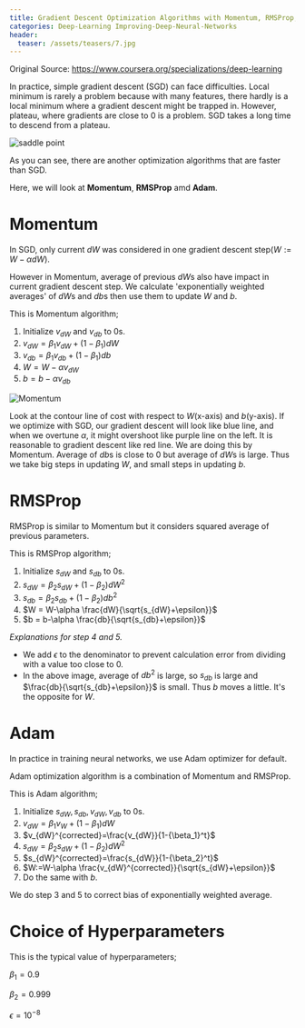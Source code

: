 ```yaml
---
title: Gradient Descent Optimization Algorithms with Momentum, RMSProp, and Adam
categories: Deep-Learning Improving-Deep-Neural-Networks
header:
  teaser: /assets/teasers/7.jpg
---
```




Original Source: https://www.coursera.org/specializations/deep-learning



In practice, simple gradient descent (SGD) can face difficulties. Local minimum is rarely a problem because with many features, there hardly is a local minimum where a gradient descent might be trapped in. However, plateau, where gradients are close to 0 is a problem. SGD takes a long time to descend from a plateau.

![saddle point](https://lh3.googleusercontent.com/3Mjm2bcACqsDgnv9rlCPZfrOj-1YlCQNRA3gZUaNYgAkaB-Fr7IfeDFooa9-_Jwbt0Q_-O_vNCMipLzyzeJSHZRgfKpdbbmRaKlX9D9K-N200iyWZmb9O-_05T8CNN6av4OjhN7FKg=w2400)

As you can see, there are another optimization algorithms that are faster than SGD.

Here, we will look at **Momentum**, **RMSProp** amd **Adam**.

# Momentum

In SGD, only current $dW$ was considered in one gradient descent step($W:=W-\alpha dW$).

However in Momentum, average of previous $dW$s also have impact in current gradient descent step. We calculate 'exponentially weighted averages' of $dW$s and $db$s then use them to update $W$ and $b$.

This is Momentum algorithm;

1. Initialize $v_{dW}$ and $v_{db}$ to 0s.
2. $v_{dW} = \beta_1 v_{dW} + (1-\beta_1)dW$
3. $v_{db} = \beta_1 v_{db} + (1-\beta_1)db$
4. $W = W-\alpha v_{dW}$
5. $b = b-\alpha v_{db}$


![Momentum](https://lh3.googleusercontent.com/NJyhzIT7XOBco7Y9oNL1Fo3Fa1qasBi8tcggTOEotuz8BYzH1OfnvRbDyTwFf_M9NKsfdhMiBHcY7xWtdLVKM0n-DMI6ej35PTTWbB8cNc-gP-HJqNGqMD2QjdpYrsYXx1od7AEdCg=w2400)

Look at the contour line of cost with respect to $W$(x-axis) and $b$(y-axis). If we optimize with SGD, our gradient descent will look like blue line, and when we overtune $\alpha$, it might overshoot like purple line on the left. It is reasonable to gradient descent like red line. We are doing this by Momentum. Average of $db$s is close to 0 but average of $dW$s is large. Thus we take big steps in updating $W$, and small steps in updating $b$.

# RMSProp

RMSProp is similar to Momentum but it considers squared average of previous parameters.

This is RMSProp algorithm;

1. Initialize $s_{dW}$ and $s_{db}$ to 0s.
2. $s_{dW} = \beta_2 s_{dW} + (1-\beta_2)dW^2$
3. $s_{db} = \beta_2 s_{db} + (1-\beta_2)db^2$
4. $W = W-\alpha \frac{dW}{\sqrt{s_{dW}+\epsilon}}$
5. $b = b-\alpha \frac{db}{\sqrt{s_{db}+\epsilon}}$

*Explanations for step 4 and 5.*

* We add $\epsilon$ to the denominator to prevent calculation error from dividing with a value too close to 0.
* In the above image, average of $db^2$ is large, so $s_{db}$ is large and $\frac{db}{\sqrt{s_{db}+\epsilon}}$ is small. Thus $b$ moves a little. It's the opposite for $W$.

# Adam

In practice in training neural networks, we use Adam optimizer for default.

Adam optimization algorithm is a combination of Momentum and RMSProp.

This is Adam algorithm;

1. Initialize $s_{dW}, s_{db}, v_{dW}, v_{db}$ to 0s.
2. $v_{dW}=\beta_1v_W+(1-\beta_1)dW$
3. $v_{dW}^{corrected}=\frac{v_{dW}}{1-{\beta_1}^t}$
4. $s_{dW} = \beta_2 s_{dW} + (1-\beta_2)dW^2$
5. $s_{dW}^{corrected}=\frac{s_{dW}}{1-{\beta_2}^t}$
6. $W:=W-\alpha \frac{v_{dW}^{corrected}}{\sqrt{s_{dW}+\epsilon}}$
7. Do the same with $b$.

We do step 3 and 5 to correct bias of exponentially weighted average.

# Choice of Hyperparameters

This is the typical value of hyperparameters;

$\beta_1=0.9$

$\beta_2=0.999$

$\epsilon =10^{-8}$
